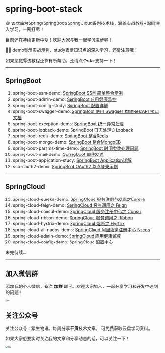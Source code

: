 # spring-boot-stack
:smile: 该仓库为Spring/SpringBoot/SpringCloud系列技术栈，涵盖实战教程+源码深入学习，一网打尽！

目前还在持续更新中哒！欢迎大家与我一起学习进步鸭！

:tipping_hand_man: demo表示实战示例，study表示知识点的深入学习，还请注意哦！

如果您觉得该教程还算有所帮助，还请点个**star**支持一下！



---

## SpringBoot

1. spring-boot-ssm-demo: [SpringBoot SSM 简单整合示例](http://www.eknown.cn/index.php/spring-boot/ssm-simple.html)
2. spring-boot-admin-demo: [SpringBoot 应用健康监控](http://www.eknown.cn/index.php/spring-boot/spring-boot-admin.html)
3. spring-boot-config-study: [SpringBoot 配置详解](http://www.eknown.cn/index.php/spring-boot/config.html)
4. spring-boot-swagger-demo: [SpringBoot 使用 Swagger 构建RestAPI 接口文档](http://www.eknown.cn/index.php/default/spring-boot-swagger.html)
5. spring-boot-exception-demo: [SpringBoot 统一异常处理](http://www.eknown.cn/index.php/spring-boot/exception-handler.html)
6. spring-boot-logback-demo: [SpringBoot 日志处理之Logback](http://www.eknown.cn/index.php/spring-boot/logback.html)
7. spring-boot-redis-demo: [SpringBoot 整合Redis](http://www.eknown.cn/index.php/spring-boot/spring-boot-redis.html)
8. spring-boot-mongo-demo: [SpringBoot 整合MongoDB](http://www.eknown.cn/index.php/spring-boot/spring-boot-mongodb.html)
9. spring-boot-params-time-demo: [SpringBoot 时间参数处理问题](http://www.eknown.cn/index.php/spring-boot/params-time.html)
10. spring-boot-mail-demo: [SpringBoot 邮件发送](http://www.eknown.cn/index.php/spring-boot/email.html)
11. spring-boot-application-study: [SpringBoot Application详解](http://www.eknown.cn/index.php/spring-boot/spring-boot-application.html)
12. sso-oauth2-demo: [SpringBoot OAuth2 单点登录示例](http://www.eknown.cn/index.php/spring-boot/oauth2-sso.html)

---

## SpringCloud

13. spring-cloud-eureka-demo: [SpringCloud 服务注册与发现之Eureka](http://www.eknown.cn/index.php/springcloud/eureka.html)
14. spring-cloud-feign-demo: [SpringCloud 服务调用之 Feign](http://www.eknown.cn/index.php/springcloud/feign.html)
15. spring-cloud-consul-demo: [SpringCloud 服务注册中心之 Consul](http://www.eknown.cn/index.php/springcloud/consul.html)
16. spring-cloud-ribbon-demo: [SpringCloud 服务调用之 Ribbon](http://www.eknown.cn/index.php/springcloud/ribbon.html)
17. spring-cloud-hystrix-demo: [SpringCloud 熔断之 Hystrix](http://www.eknown.cn/index.php/springcloud/hystrix.html)
18. spring-cloud-ali-nacos-demo: [SpringCloud 阿里服务注册中心 Nacos](http://www.eknown.cn/index.php/spring-boot/nacos.html)
19. spring-cloud-admin-demo: [SpringCloud 应用健康监控](http://www.eknown.cn/index.php/springcloud/admin.html)
20. spring-cloud-config-demo: SpringCloud 配置中心

未完待续...

---

## 加入微信群

添加我的个人微信，备注 **加群** 即可。欢迎大家加入，一起分享学习和开发中遇到的问题！

<img src="http://zfh-public-blog.oss-cn-beijing.aliyuncs.com/image-1578370580062.JPG" alt="file" style="zoom:35%;" />


## 关注公众号

关注公众号：猿生物语。每周分享**干货**技术文章。
可免费获取云盘学习资料。

如果大家想要实时关注我的文章和分享动态的话，可以关注一下！

<img src="http://zfh-public-blog.oss-cn-beijing.aliyuncs.com/image-1578370565551.JPG" alt="file" style="zoom:50%;" />

